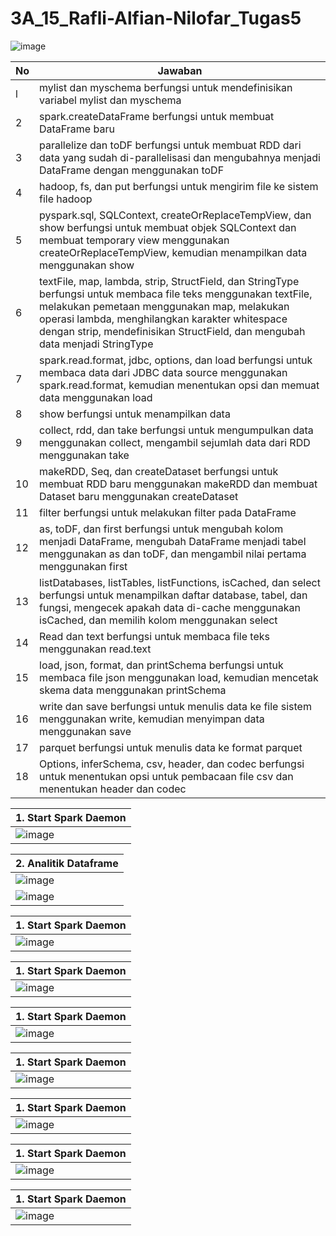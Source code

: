 # 3A_15_Rafli-Alfian-Nilofar_Tugas5
![image](https://user-images.githubusercontent.com/95726593/234888630-adddfa09-d207-45a5-a467-7df5423aa65f.png)

| No            | Jawaban       |
| ------------- | ------------- |
|       l       | mylist dan myschema berfungsi untuk mendefinisikan variabel mylist dan myschema |
|       2       | spark.createDataFrame berfungsi untuk membuat DataFrame baru |
|       3       | parallelize dan toDF berfungsi untuk membuat RDD dari data yang sudah di-parallelisasi dan mengubahnya menjadi DataFrame dengan menggunakan toDF |
|       4       | hadoop, fs, dan put berfungsi untuk mengirim file ke sistem file hadoop |
|       5       | pyspark.sql, SQLContext, createOrReplaceTempView, dan show berfungsi untuk membuat objek SQLContext dan membuat temporary view menggunakan createOrReplaceTempView, kemudian menampilkan data menggunakan show |
|       6       | textFile, map, lambda, strip, StructField, dan StringType berfungsi untuk membaca file teks menggunakan textFile, melakukan pemetaan menggunakan map, melakukan operasi lambda, menghilangkan karakter whitespace dengan strip, mendefinisikan StructField, dan mengubah data menjadi StringType |
|       7       | spark.read.format, jdbc, options, dan load berfungsi untuk membaca data dari JDBC data source menggunakan spark.read.format, kemudian menentukan opsi dan memuat data menggunakan load |
|       8       | show berfungsi untuk menampilkan data |
|       9       | collect, rdd, dan take berfungsi untuk mengumpulkan data menggunakan collect, mengambil sejumlah data dari RDD menggunakan take |
|      10       | makeRDD, Seq, dan createDataset berfungsi untuk membuat RDD baru menggunakan makeRDD dan membuat Dataset baru menggunakan createDataset |
|      11       | filter berfungsi untuk melakukan filter pada DataFrame |
|      12       | as, toDF, dan first berfungsi untuk mengubah kolom menjadi DataFrame, mengubah DataFrame menjadi tabel menggunakan as dan toDF, dan mengambil nilai pertama menggunakan first |
|      13       | listDatabases, listTables, listFunctions, isCached, dan select berfungsi untuk menampilkan daftar database, tabel, dan fungsi, mengecek apakah data di-cache menggunakan isCached, dan memilih kolom menggunakan select |
|      14       | Read dan text berfungsi untuk membaca file teks menggunakan read.text |
|      15       | load, json, format, dan printSchema berfungsi untuk membaca file json menggunakan load, kemudian mencetak skema data menggunakan printSchema |
|      16       | write dan save berfungsi untuk menulis data ke file sistem menggunakan write, kemudian menyimpan data menggunakan save |
|      17       | parquet berfungsi untuk menulis data ke format parquet |
|      18       | Options, inferSchema, csv, header, dan codec berfungsi untuk menentukan opsi untuk pembacaan file csv dan menentukan header dan codec |

| 1. Start Spark Daemon |
| --------------------- |
| ![image](https://user-images.githubusercontent.com/95726593/234925709-3b17c1e5-5e38-43bc-9296-3b6834bc4eba.png) |

| 2. Analitik Dataframe |
| --------------------- |
| ![image](https://user-images.githubusercontent.com/95726593/234927496-d83ab97a-860c-4f9f-8259-f6e7848ce5a9.png)
![image](https://user-images.githubusercontent.com/95726593/234927665-f70d99fb-d29f-4f04-b64f-cd2fba56e0e9.png) |

| 1. Start Spark Daemon |
| --------------------- |
| ![image](https://user-images.githubusercontent.com/95726593/234925709-3b17c1e5-5e38-43bc-9296-3b6834bc4eba.png) |

| 1. Start Spark Daemon |
| --------------------- |
| ![image](https://user-images.githubusercontent.com/95726593/234925709-3b17c1e5-5e38-43bc-9296-3b6834bc4eba.png) |

| 1. Start Spark Daemon |
| --------------------- |
| ![image](https://user-images.githubusercontent.com/95726593/234925709-3b17c1e5-5e38-43bc-9296-3b6834bc4eba.png) |

| 1. Start Spark Daemon |
| --------------------- |
| ![image](https://user-images.githubusercontent.com/95726593/234925709-3b17c1e5-5e38-43bc-9296-3b6834bc4eba.png) |

| 1. Start Spark Daemon |
| --------------------- |
| ![image](https://user-images.githubusercontent.com/95726593/234925709-3b17c1e5-5e38-43bc-9296-3b6834bc4eba.png) |

| 1. Start Spark Daemon |
| --------------------- |
| ![image](https://user-images.githubusercontent.com/95726593/234925709-3b17c1e5-5e38-43bc-9296-3b6834bc4eba.png) |

| 1. Start Spark Daemon |
| --------------------- |
| ![image](https://user-images.githubusercontent.com/95726593/234925709-3b17c1e5-5e38-43bc-9296-3b6834bc4eba.png) |
